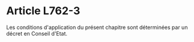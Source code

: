 # Article L762-3

Les conditions d'application du présent chapitre sont déterminées par un décret en Conseil d'Etat.